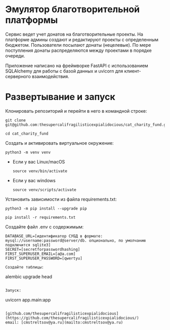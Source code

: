 # Эмулятор благотворительной платформы

Сервис ведет учет донатов на благотворительные проекты. На платформе админы создают и редактируют проекты с определенным бюджетом. Пользователи посылают донаты (нецелевые). По мере поступления донаты распределяются между проектами в порядке очереди.

Приложение написано на фреймворке FastAPI с использованием SQLAlchemy для работы с базой данных и uvicorn для клиент-серверного взаимодействия.

# Развертывание и запуск

Клонировать репозиторий и перейти в него в командной строке:

```
git clone git@github.com:thesupercalifragilisticexpialidocious/cat_charity_fund.git
```

```
cd cat_charity_fund
```

Cоздать и активировать виртуальное окружение:

```
python3 -m venv venv
```

* Если у вас Linux/macOS

    ```
    source venv/bin/activate
    ```

* Если у вас windows

    ```
    source venv/scripts/activate
    ```

Установить зависимости из файла requirements.txt:

```
python3 -m pip install --upgrade pip
```

```
pip install -r requirements.txt
```

Создайте файл .env c содержимым:

```
DATABASE_URL=[идентификатор СУБД в формате: mysql://username:password@server/db. опционально, по умолчанию подключится sqlite3]
SECRET=[secretforpasswordhashing]
FIRST_SUPERUSER_EMAIL=[a@a.com]
FIRST_SUPERUSER_PASSWORD=[qwertyu]

Создайте таблицы:

```
alembic upgrade head
```

Запуск:

```
uvicorn app.main:app
```

[github.com/thesupercalifragilisticexpialidocious](https://github.com/thesupercalifragilisticexpialidocious/)
email: [cmstreltsov@ya.ru](mailto:cmstreltsov@ya.ru)
